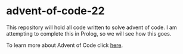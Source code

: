 # advent-of-code-22

This repository will hold all code written to solve advent of code. 
I am attempting to complete this in Prolog, so we will see how this goes. 

To learn more about Advent of Code click [here](https://adventofcode.com/).
